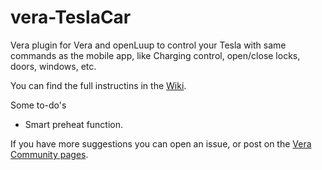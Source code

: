 # vera-TeslaCar
Vera plugin for Vera and openLuup to control your Tesla with same commands as the mobile app, like Charging control, open/close locks, doors, windows, etc.

You can find the full instructins in the [Wiki](https://github.com/reneboer/vera-TeslaCar/wiki).

Some to-do's
 * Smart preheat function.

If you have more suggestions you can open an issue, or post on the [Vera Community pages](https://community.getvera.com/t/plugin-tesla-car-integration/212184).
